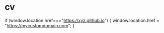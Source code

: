 # cv
if (window.location.href==="https://xyz.github.io") {
    window.location.href = "https://mycustomdomain.com"; 
}
